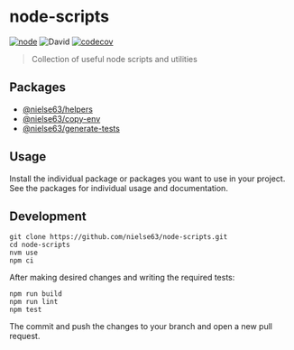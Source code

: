 # node-scripts

[![node](https://github.com/nielse63/node-scripts/actions/workflows/node.js.yml/badge.svg)](https://github.com/nielse63/node-scripts/actions/workflows/node.js.yml) ![David](https://img.shields.io/david/nielse63/node-scripts) [![codecov](https://codecov.io/gh/nielse63/node-scripts/branch/main/graph/badge.svg?token=MENKEMT7YA)](https://codecov.io/gh/nielse63/node-scripts)

> Collection of useful node scripts and utilities

## Packages

- [@nielse63/helpers](../packages/helpers/)
- [@nielse63/copy-env](../packages/copy-env/)
- [@nielse63/generate-tests](../packages/generate-tests/)

## Usage

Install the individual package or packages you want to use in your project. See the packages for individual usage and documentation.

## Development

```
git clone https://github.com/nielse63/node-scripts.git
cd node-scripts
nvm use
npm ci
```

After making desired changes and writing the required tests:

```
npm run build
npm run lint
npm test
```

The commit and push the changes to your branch and open a new pull request.
